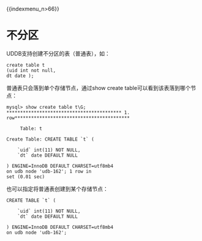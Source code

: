 {{indexmenu_n>66}}

# 不分区

UDDB支持创建不分区的表（普通表），如：

``` 
create table t 
(uid int not null, 
dt date ); 
```

普通表只会落到单个存储节点，通过show create table可以看到该表落到哪个节点：

``` 
mysql> show create table t\G;
****************************************** 1. row******************************************

     Table: t

Create Table: CREATE TABLE `t` (

    `uid` int(11) NOT NULL,
    `dt` date DEFAULT NULL

) ENGINE=InnoDB DEFAULT CHARSET=utf8mb4 
on udb node 'udb-162'; 1 row in
set (0.01 sec) 
```

也可以指定将普通表创建到某个存储节点：

``` 
CREATE TABLE `t` (

    `uid` int(11) NOT NULL,
    `dt` date DEFAULT NULL

) ENGINE=InnoDB DEFAULT CHARSET=utf8mb4 
on udb node 'udb-162';
```
